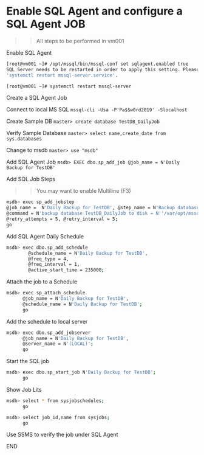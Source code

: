 # Enable SQL Agent and configure a SQL Agent JOB
>> All steps to be performed in vm001 

Enable SQL Agent 

```sh 
[root@vm001 ~]# /opt/mssql/bin/mssql-conf set sqlagent.enabled true
SQL Server needs to be restarted in order to apply this setting. Please run
'systemctl restart mssql-server.service'.

[root@vm001 ~]# systemctl restart mssql-server

```

Create a SQL Agent Job 

Connect to local MS SQL 
`mssql-cli -Usa -P'Pa$$w0rd2019' -Slocalhost`

Create Sample DB 
`master> create database TestDB_DailyJob`

Verify Sample Database
`master> select name,create_date from sys.databases`

Change to msdb 
` master> use "msdb" `

Add SQL Agent Job 
` msdb> EXEC dbo.sp_add_job @job_name = N'Daily Backup for TestDB' `

Add SQL Job Steps
>> You may want to enable Multiline (F3)

```sh 
msdb> exec sp_add_jobstep
@job_name =  N'Daily Backup for TestDB', @step_name = N'Backup database', @subsystem = N'TSQL',
@command = N'backup database TestDB_DailyJob to disk = N''/var/opt/mssql/data/TestDB_DailyJob.bak'' with noformat, noinit, name = ''TestDB-full'', skip, norewind, nounload, stats = 10', 
@retry_attempts = 5, @retry_interval = 5;
go
```

Add SQL Agent Daily Schedule 
```sh 
msdb> exec dbo.sp_add_schedule 
        @schedule_name = N'Daily Backup for TestDB', 
        @freq_type = 4, 
        @freq_interval = 1, 
        @active_start_time = 235000;
```

Attach the job to a Schedule 
```sh 
msdb> exec sp_attach_schedule 
      @job_name = N'Daily Backup for TestDB', 
      @schedule_name = N'Daily Backup for TestDB'; 
      go 
```

Add the schedule to local server
```sh 
msdb> exec dbo.sp_add_jobserver 
      @job_name = N'Daily Backup for TestDB', 
      @server_name = N'(LOCAL)'; 
      go 
```

Start the SQL job
```sh
msdb> exec dbo.sp_start_job N'Daily Backup for TestDB'; 
      go 
```

Show Job Lits
```sh 
msdb> select * from sysjobschedules; 
      go 

msdb> select job_id,name from sysjobs;
      go 

```

Use SSMS to verify the job under SQL Agent 

END